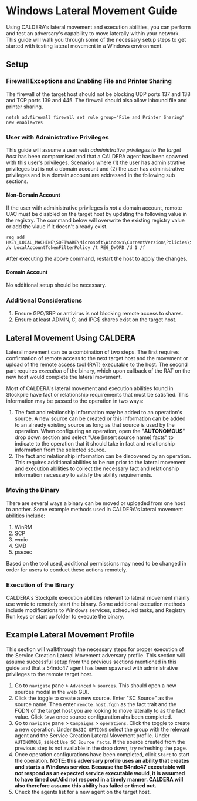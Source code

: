 Windows Lateral Movement Guide
======================

Using CALDERA's lateral movement and execution abilities, you can perform and test an adversary's capability to move 
laterally within your network. This guide will walk you through some of the necessary setup steps to get started with 
testing lateral movement in a Windows environment.  

## Setup

### Firewall Exceptions and Enabling File and Printer Sharing

The firewall of the target host should not be blocking UDP ports 137 and 138 and TCP ports 139 and 445. The firewall
should also allow inbound file and printer sharing. 

```
netsh advfirewall firewall set rule group="File and Printer Sharing" new enable=Yes
```

### User with Administrative Privileges

This guide will assume a user *with administrative privileges to the target host* has been compromised and that a CALDERA
agent has been spawned with this user's privileges. Scenarios where (1) the user has administrative privileges but is 
not a domain account and (2) the user has administrative privileges and is a domain account are addressed in the 
following sub sections.

#### Non-Domain Account
If the user with administrative privileges is *not* a domain account, remote UAC must be disabled on the target host by
updating the following value in the registry. The command below will overwrite the existing registry value or add the
vlaue if it doesn't already exist.
```
reg add HKEY_LOCAL_MACHINE\SOFTWARE\Microsoft\Windows\CurrentVersion\Policies\System /v LocalAccountTokenFilterPolicy /t REG_DWORD /d 1 /f
```
After executing the above command, restart the host to apply the changes.


#### Domain Account
No additional setup should be necessary. 

### Additional Considerations

1. Ensure GPO/SRP or antivirus is not blocking remote access to shares.
2. Ensure at least ADMIN$, C$, and IPC$ shares exist on the target host.

## Lateral Movement Using CALDERA
Lateral movement can be a combination of two steps. The first requires confirmation of remote access to the next target 
host and the movement or upload of the remote access tool (RAT) executable to the host. The second part requires 
*execution* of the binary, which upon callback of the RAT on the new host would complete the lateral movement. 

Most of CALDERA's lateral movement and execution abilities found in Stockpile have fact or relationship requirements 
that must be satisfied. This information may be passed to the operation in two ways:
1. The fact and relationship information may be added to an operation's source. A new source can be created or this
information can be added to an already existing source as long as that source is used by the operation. When configuring
an operation, open the "**AUTONOMOUS**" drop down section and select "Use [insert source name] facts" to indicate to the 
operation that it should take in fact and relationship information from the selected source.
2. The fact and relationship information can be discovered by an operation. This requires additional abilities to be run
prior to the lateral movement and execution abilities to collect the necessary fact and relationship information 
necessary to satisfy the ability requirements. 

### Moving the Binary
There are several ways a binary can be moved or uploaded from one host to another. Some example methods used in 
CALDERA's lateral movement abilities include:
1. WinRM
2. SCP
3. wmic
4. SMB
5. psexec
 
Based on the tool used, additional permissions may need to be changed in order for users to conduct these actions 
remotely.

### Execution of the Binary
CALDERA's Stockpile execution abilities relevant to lateral movement mainly use wmic to remotely start the binary. Some 
additional execution methods include modifications to Windows services, scheduled tasks, and Registry Run keys or start 
up folder to execute the binary.

## Example Lateral Movement Profile
This section will walkthrough the necessary steps for proper execution of the Service Creation Lateral Movement
adversary profile. This section will assume successful setup from the previous sections mentioned in this guide and that
a 54ndc47 agent has been spawned with administrative privileges to the remote target host.
1. Go to `navigate` pane > `Advanced` > `sources`. This should open a new sources modal in the web GUI.
2. Click the toggle to create a new source. Enter "SC Source" as the source name. Then enter `remote.host.fqdn` as the 
fact trait and the FQDN of the target host you are looking to move laterally to as the fact value. Click `Save` once 
source configuration ahs been completed.
3. Go to `navigate` pane > `Campaigns` > `operations`. Click the toggle to create a new operation. Under 
`BASIC OPTIONS` select the group with the relevant agent and the Service Creation Lateral Movement profile. Under 
`AUTONOMOUS`, select `Use SC Source facts`. If the source created from the previous step is not available in the 
drop down, try refreshing the page. 
4. Once operation configurations have been completed, click `Start` to start the operation. **NOTE: this adversary
profile uses an ability that creates and starts a Windows service. Because the 54ndc47 executable will *not* respond
as an expected service executable would, it is assumed to have timed out/did not respond in a timely manner. CALDERA
will also therefore assume this ability has failed or timed out.**
5. Check the agents list for a new agent on the target host.  